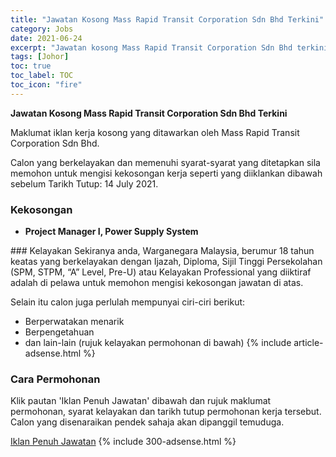 ```yaml
---
title: "Jawatan Kosong Mass Rapid Transit Corporation Sdn Bhd Terkini" 
category: Jobs 
date: 2021-06-24 
excerpt: "Jawatan kosong Mass Rapid Transit Corporation Sdn Bhd terkini untuk kekosongan Project Manager I, Power Supply System" 
tags: [Johor] 
toc: true 
toc_label: TOC 
toc_icon: "fire" 
--- 
```


**Jawatan Kosong Mass Rapid Transit Corporation Sdn Bhd Terkini**

Maklumat iklan kerja kosong yang ditawarkan oleh Mass Rapid Transit Corporation Sdn Bhd. 

Calon yang berkelayakan dan memenuhi syarat-syarat yang ditetapkan sila memohon untuk mengisi kekosongan kerja seperti yang diiklankan dibawah sebelum Tarikh Tutup: 14 July 2021. 
### Kekosongan 
<ul>
<li><strong>Project Manager I, Power Supply System&#160;</strong></li>
</ul> 
### Kelayakan 
Sekiranya anda, Warganegara Malaysia, berumur 18 tahun keatas yang berkelayakan dengan Ijazah, Diploma, Sijil Tinggi Persekolahan (SPM, STPM, “A” Level, Pre-U) atau Kelayakan Professional yang diiktiraf adalah di pelawa untuk memohon mengisi kekosongan jawatan di atas.

Selain itu calon juga perlulah mempunyai ciri-ciri berikut:
- Berperwatakan menarik
- Berpengetahuan
- dan lain-lain (rujuk kelayakan permohonan di bawah) 
{% include article-adsense.html %} 
### Cara Permohonan 
Klik pautan 'Iklan Penuh Jawatan' dibawah dan rujuk maklumat permohonan, syarat kelayakan dan tarikh tutup permohonan kerja tersebut.
Calon yang disenaraikan pendek sahaja akan dipanggil temuduga.

<a href="https://www.jobstreet.com.my/en/job/4591625?" class="btn btn--info" target="_blank" rel="nofollow noopenner">Iklan Penuh Jawatan</a> 
{% include 300-adsense.html %} 